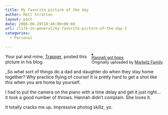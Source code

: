 ```yaml
---
title: My favorite picture of the day
author: Matt Stratton
layout: post
date: 2006-06-29T10:49:00+00:00
url: /life-in-general/my-favorite-picture-of-the-day-2
categories:
  - Personal

---
```

<div style="float:right;margin-left:10px;margin-bottom:10px;">
  <a href="https://www.flickr.com/photos/tjmweb/177723827/" title="photo sharing"><img src="https://static.flickr.com/74/177723827_8a465ddece_m.jpg" alt="" style="border:solid 2px #000000;" /></a> <br /> <span style="font-size:.9em;margin-top:0;"> <a href="https://www.flickr.com/photos/tjmweb/177723827/">Hannah got hops</a> <br /> Originally uploaded by <a href="https://www.flickr.com/people/tjmweb/">Markelz Family</a>. </span>
</div>

Your pal and mine, [Trapper][1], posted this picture in his blog.

_So what sort of things do a dad and daughter do when they stay home together? Why practice flying of course! It is pretty hard to get a shot like this when you are home by yourself.</p> 

I had to put the camera on the piano with a time delay and get it just right&#8230; it took a good number of throws. Hannah didn&#8217;t complain. She loves it.</i>

It totally cracks me up. Impressive photog skillz, yo.

 [1]: https://www.trappermarkelz.com